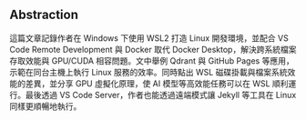 ## Abstraction  
這篇文章記錄作者在 Windows 下使用 WSL2 打造 Linux 開發環境，並配合 VS Code Remote Development 與 Docker 取代 Docker Desktop，解決跨系統檔案存取效能與 GPU/CUDA 相容問題。文中舉例 Qdrant 與 GitHub Pages 等應用，示範在同台主機上執行 Linux 服務的效率。同時點出 WSL 磁碟掛載與檔案系統效能的差異，並分享 GPU 虛擬化原理，使 AI 模型等高效能任務可以在 WSL 順利運行。最後透過 VS Code Server，作者也能透過遠端模式讓 Jekyll 等工具在 Linux 同樣更順暢地執行。  
